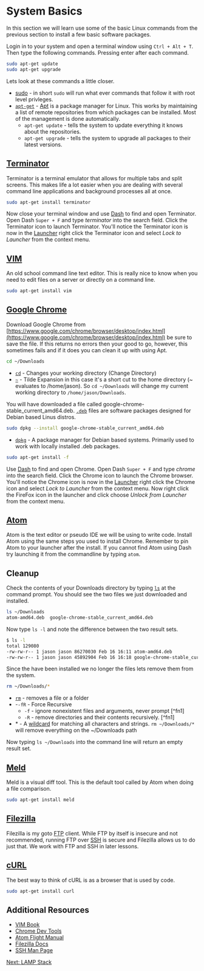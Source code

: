 # System Basics
In this section we will learn use some of the basic Linux commands from the previous section to install a few basic software packages.

Login in to your system and open a terminal window using ```Ctrl + Alt + T```. Then type the following commands. Pressing enter after each command.

```sh
sudo apt-get update
sudo apt-get upgrade
```
Lets look at these commands a little closer.
* [sudo](https://help.ubuntu.com/community/RootSudo) - in short ```sudo``` will run what ever commands that follow it with root level privleges.
* [```apt-get```](http://manpages.ubuntu.com/manpages/zesty/man8/apt.8.html) - [Apt](https://help.ubuntu.com/lts/serverguide/apt.html) is a package manager for Linux. This works by maintaining a list of remote repositories from which packages can be installed. Most of the management is done automatically.
    * ```apt-get update``` - tells the system to update everything it knows about the repositories.   
    * ```apt-get upgrade``` - tells the system to upgrade all packages to their latest versions.

## [Terminator](https://gnometerminator.blogspot.com/p/introduction.html)

Terminator is a terminal emulator that allows for multiple tabs and split screens. This makes life a lot easier when you are dealing with several command line applications and background processes all at once.

```sh
sudo apt-get install terminator
```
Now close your terminal window and use [Dash](https://help.ubuntu.com/lts/ubuntu-help/unity-dash-intro.html) to find and open Terminator. Open Dash ```Super + F``` and type _terminator_ into the search field. Click the Terminator icon to launch Terminator. You'll notice the Terminator icon is now in the [Launcher](https://help.ubuntu.com/stable/ubuntu-help/unity-launcher-intro.html) right click the Terminator icon and select _Lock to Launcher_ from the context menu.

## [VIM](http://www.vim.org/)

An old school command line text editor. This is really nice to know when you need to edit files on a server or directly on a command line.

```sh
sudo apt-get install vim
```
## [Google Chrome](https://support.google.com/chrome/?hl=en#topic=3227046)

Download Google Chrome from [https://www.google.com/chrome/browser/desktop/index.html](https://www.google.com/chrome/browser/desktop/index.html) be sure to save the file. If this returns no errors then your good to go, however, this sometimes fails and if it does you can clean it up with using Apt.

```sh
cd ~/Downloads
```

* [```cd```](http://manpages.ubuntu.com/manpages/zesty/man1/cd.1posix.html) - Changes your working directory (Change Directory)
* [```~```](http://www.gnu.org/software/bash/manual/html_node/Tilde-Expansion.html) -
Tilde Expansion in this case it's a short cut to the home directory (~ evaluates to /home/jason). So ```cd ~/Downloads``` will change my current working directory to ```/home/jason/Downloads```.

You will have downloaded a file called google-chrome-stable_current_amd64.deb. [```.deb```](https://www.debian.org/doc/manuals/debian-faq/ch-pkg_basics.en.html) files are software packages designed for Debian based Linus distros.

```sh
sudo dpkg --install google-chrome-stable_current_amd64.deb
```

* [```dpkg```](https://help.ubuntu.com/lts/serverguide/dpkg.html) - A package manager for Debian based systems. Primarily used to work with locally installed .deb packages.

```sh
sudo apt-get install -f
```

Use [Dash](https://help.ubuntu.com/lts/ubuntu-help/unity-dash-intro.html) to find and open Chrome. Open Dash ```Super + F``` and type _chrome_ into the search field. Click the Chrome icon to launch the Chrome browser. You'll notice the Chrome icon is now in the [Launcher](https://help.ubuntu.com/stable/ubuntu-help/unity-launcher-intro.html) right click the Chrome icon and select _Lock to Launcher_ from the context menu. Now right click the FireFox icon in the launcher and click choose _Unlock from Launcher_ from the context menu.

## [Atom](https://atom.io/)

Atom is the text editor or pseudo IDE we will be using to write code. Install Atom using the same steps you used to install Chrome. Remember to pin Atom to your launcher after the install. If you cannot find Atom using Dash try launching it from the commandline by typing ```atom```.

## Cleanup
Check the contents of your Downloads directory by typing [```ls```](http://manpages.ubuntu.com/manpages/zesty/man1/ls.1.html) at the command prompt. You should see the two files we just downloaded and installed.

```sh
ls ~/Downloads
atom-amd64.deb  google-chrome-stable_current_amd64.deb
```

Now type ```ls -l``` and note the difference between the two result sets.

```sh
$ ls -l
total 129080
-rw-rw-r-- 1 jason jason 86270030 Feb 16 16:11 atom-amd64.deb
-rw-rw-r-- 1 jason jason 45892904 Feb 16 16:18 google-chrome-stable_current_amd64.deb
```

Since the have been installed we no longer the files lets remove them from the system.

```sh
rm ~/Downloads/*
```

* [```rm```](http://manpages.ubuntu.com/manpages/zesty/man1/rm.1.html) - removes a file or a folder
* -```-fR``` - Force Recursive
    * ```-f``` - ignore nonexistent files and arguments, never prompt [^fn1]
    * ```-R``` - remove directories and their contents recursively. [^fn1]
* \* - A [wildcard](http://www.tldp.org/LDP/GNU-Linux-Tools-Summary/html/x11655.htm)
for matching all characters and strings. ```rm ~/Downloads/*``` will remove everything on the ~/Downloads path

Now typing ```ls ~/Downloads``` into the command line will return an empty result set.

## [Meld](http://meldmerge.org/)

Meld is a visual diff tool. This is the default tool called by Atom when doing a file comparison.

```sh
sudo apt-get install meld
```

## [Filezilla](https://filezilla-project.org/)

Filezilla is my goto [FTP](https://en.wikipedia.org/wiki/File_Transfer_Protocol) client. While FTP by itself is insecure and not recommended, running FTP over [SSH](https://en.wikipedia.org/wiki/Secure_Shell) is secure and Filezilla allows us to do just that. We work with FTP and SSH in later lessons.



## [cURL](https://curl.haxx.se/docs/manpage.html)

The best way to think of cURL is as a browser that is used by code.

```sh
sudo apt-get install curl
```

## Additional Resources
* [VIM Book](ftp://ftp.vim.org/pub/vim/doc/book/vimbook-OPL.pdf)
* [Chrome Dev Tools](https://developer.chrome.com/devtools)
* [Atom Flight Manual](http://flight-manual.atom.io/)
* [Filezilla Docs](https://wiki.filezilla-project.org/Documentation)
* [SSH Man Page](http://linuxcommand.org/man_pages/ssh1.html)

[Next: LAMP Stack](04-LAMPStack.md)
